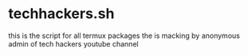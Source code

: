 # techhackers.sh
this is the script for all termux packages the is macking by anonymous admin of tech hackers youtube channel
